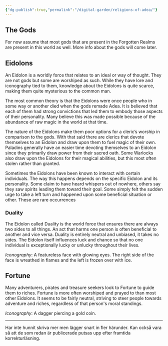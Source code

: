 ```yaml
---
{"dg-publish":true,"permalink":"/digital-garden/religions-of-adea/"}
---
```


## The Gods
For now assume that most gods that are present in the Forgotten Realms are present in this world as well. More info about the gods will come later.


## Eidolons
An Eidolon is a worldly force that relates to an ideal or way of thought. They are not gods but some are worshiped as such. While they have lore and iconography tied to them, knowledge about the Eidolons is quite scarce, making them quite mysterious to the common man.  
  
The most common theory is that the Eidolons were once people who in some way or another died when the gods remade Adea. It is believed that each of them had strong convictions that led them to embody those aspects of their personality. Many believe this was made possible because of the abundance of raw magic in the world at that time.
  
The nature of the Eidolons make them poor options for a cleric’s worship in comparison to the gods. With that said there are clerics that devote themselves to an Eidolon and draw upon them to fuel magic of their own. Paladins generally have an easier time devoting themselves to an Eidolon since they primarily draw power from their sacred oath. Some Warlocks also draw upon the Eidolons for their magical abilities, but this most often stolen rather than granted.  
  
Sometimes the Eidolons have been known to interact with certain individuals. The way this happens depends on the specific Eidolon and its personality. Some claim to have heard whispers out of nowhere, others say they saw spirits leading them toward their goal. Some simply felt the sudden urge to take a left turn and happened upon some beneficial situation or other. These are rare occurrences  

### Duality
The Eidolon called Duality is the world force that ensures there are always two sides to all things. An act that harms one person is often beneficial to another and vice versa. Duality is entirely neutral and unbiased, it takes no sides. The Eidolon itself influences luck and chance so that no one individual is exceptionally lucky or unlucky throughout their lives. 

*Iconography*: A featureless face with glowing eyes. The right side of the face is wreathed in flames and the left is frozen over with ice.  

## Fortune
Many adventurers, pirates and treasure seekers look to Fortune to guide them to riches. Fortune is more often worshiped and prayed to than most other Eidolons. It seems to be fairly neutral, striving to steer people towards adventure and riches, regardless of that person's moral standings.

  
*Iconography*: A dagger piercing a gold coin.

---

Har inte hunnit skriva mer men lägger snart in fler härunder. Kan också vara så att de som redan är publicerade putsas upp efter framtida korrekturläsning.